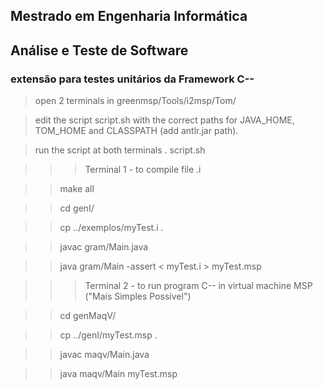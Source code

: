 ## Mestrado em Engenharia Informática
## Análise e Teste de Software
### extensão para testes unitários da Framework C--

> open 2 terminals in greenmsp/Tools/i2msp/Tom/

> edit the script script.sh with the correct paths for JAVA_HOME, TOM_HOME and CLASSPATH (add antlr.jar path).

> run the script at both terminals
. script.sh 

>>>Terminal 1 - to compile file .i

>>make all

>>cd genI/

>>cp ../exemplos/myTest.i .

>>javac gram/Main.java

>>java gram/Main -assert  < myTest.i > myTest.msp

>>>Terminal 2 - to run program C-- in virtual machine MSP ("Mais Simples Possível")

>>cd genMaqV/

>>cp ../genI/myTest.msp .

>>javac maqv/Main.java

>>java maqv/Main myTest.msp
